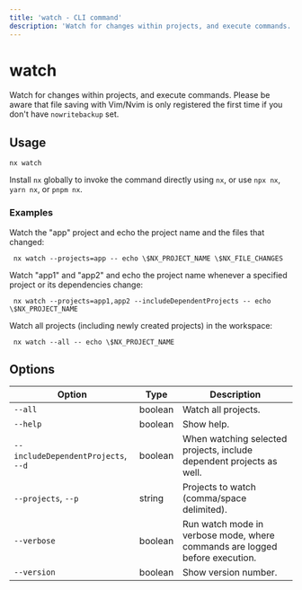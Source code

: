```yaml
---
title: 'watch - CLI command'
description: 'Watch for changes within projects, and execute commands.'
---
```


# watch

Watch for changes within projects, and execute commands. Please be aware that file saving with Vim/Nvim is only registered the first time if you don't have `nowritebackup` set.

## Usage

```shell
nx watch
```

Install `nx` globally to invoke the command directly using `nx`, or use `npx nx`, `yarn nx`, or `pnpm nx`.

### Examples

Watch the "app" project and echo the project name and the files that changed:

```shell
 nx watch --projects=app -- echo \$NX_PROJECT_NAME \$NX_FILE_CHANGES
```

Watch "app1" and "app2" and echo the project name whenever a specified project or its dependencies change:

```shell
 nx watch --projects=app1,app2 --includeDependentProjects -- echo \$NX_PROJECT_NAME
```

Watch all projects (including newly created projects) in the workspace:

```shell
 nx watch --all -- echo \$NX_PROJECT_NAME
```

## Options

| Option                              | Type    | Description                                                                 |
| ----------------------------------- | ------- | --------------------------------------------------------------------------- |
| `--all`                             | boolean | Watch all projects.                                                         |
| `--help`                            | boolean | Show help.                                                                  |
| `--includeDependentProjects`, `--d` | boolean | When watching selected projects, include dependent projects as well.        |
| `--projects`, `--p`                 | string  | Projects to watch (comma/space delimited).                                  |
| `--verbose`                         | boolean | Run watch mode in verbose mode, where commands are logged before execution. |
| `--version`                         | boolean | Show version number.                                                        |
